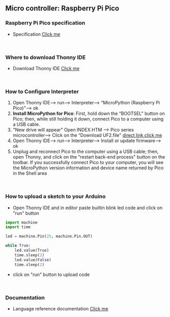 ## Micro controller: Raspberry Pi Pico

### Raspberry Pi Pico specification

- Specification [Click me](https://www.raspberrypi.com/documentation/microcontrollers/pico-series.html)

<br>

### Where to download Thonny IDE

- Download Thonny IDE [Click me](https://thonny.org/)

<br>

### How to Configure Interpreter

1. Open Thonny IDE--> run--> Interpreter--> “MicroPython (Raspberry Pi Pico)"--> ok
2. __Install MicroPython for Pico__: First, hold down the “BOOTSEL" button on Pico; then, while still holding it down, connect Pico to a computer using a USB cable.
3. "New drive will appear" Open INDEX.HTM --> Pico series microcontroller--> Click on the “Download UF2.file" [direct link click me](https://datasheets.raspberrypi.com/soft/flash_nuke.uf2)
4. Open Thonny IDE--> run--> Interpreter--> Install or update firmware--> ok
5. Unplug and reconnect Pico to the computer using a USB cable; then, open Thonny, and click on the “restart back-end process" button on the toolbar. If you successfully connect Pico to your computer, you will see the MicroPython version information and device name returned by Pico in the Shell area

<br>

### How to upload a sketch to your Arduino<a id="57"></a>

- Open Thonny IDE and in editor paste builtin blink led code and click on "run" button

```py
import machine
import time

led = machine.Pin(25, machine.Pin.OUT)

while True:
    led.value(True)
    time.sleep(2)
    led.value(False)
    time.sleep(2)

```

- click on "run" button to upload code

<br>

### Documentation


- Language reference documentation [Click me](https://docs.micropython.org/en/latest/rp2/quickref.html)

<br>
